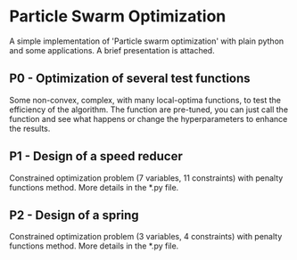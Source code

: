 # Particle Swarm Optimization
A simple implementation of 'Particle swarm optimization' with plain python and some applications. A brief presentation is attached.

## P0 - Optimization of several test functions
Some non-convex, complex, with many local-optima functions, to test the efficiency of the algorithm.
The function are pre-tuned, you can just call the function and see what happens or change the hyperparameters to enhance the results.

## P1 - Design of a speed reducer
Constrained optimization problem (7 variables, 11 constraints) with penalty functions method. More details in the *.py file. 

## P2 - Design of a spring
Constrained optimization problem (3 variables, 4 constraints) with penalty functions method. More details in the *.py file. 
